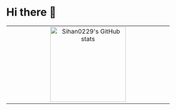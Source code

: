 # Hi there 👋

<table style="width: 100%; border-collapse: collapse; border: none;">
  <tr>
    <td style="width: 50%; text-align: center; border: none;">
      <img src="https://github-readme-stats.vercel.app/api?username=Sihan0229&show_icons=true&include_all_commits=true&hide=contribs,prs&title_color=30A14E&text_color=30A14E&icon_color=30A14E" alt="Sihan0229's GitHub stats" style="height: 200px;">
    </td>
   
  </tr>
</table>
